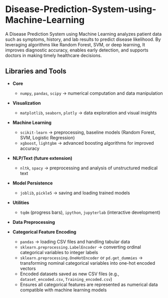 # Disease-Prediction-System-using-Machine-Learning
A Disease Prediction System using Machine Learning analyzes patient data such as symptoms, history, and lab results to predict disease likelihood. By leveraging algorithms like Random Forest, SVM, or deep learning, It improves diagnostic accuracy, enables early detection, and supports doctors in making timely healthcare decisions.

## Libraries and Tools  

- **Core**  
  - `numpy`, `pandas`, `scipy` → numerical computation and data manipulation  

- **Visualization**  
  - `matplotlib`, `seaborn`, `plotly` → data exploration and visual insights  

- **Machine Learning**  
  - `scikit-learn` → preprocessing, baseline models (Random Forest, SVM, Logistic Regression)  
  - `xgboost`, `lightgbm` → advanced boosting algorithms for improved accuracy  

- **NLP/Text (future extension)**  
  - `nltk`, `spacy` → preprocessing and analysis of unstructured medical text  

- **Model Persistence**  
  - `joblib`, `pickle5` → saving and loading trained models  

- **Utilities**  
  - `tqdm` (progress bars), `ipython`, `jupyterlab` (interactive development)  

- **Data Preprocessing**
- **Categorical Feature Encoding**
  - `pandas` → loading CSV files and handling tabular data  
  - `sklearn.preprocessing.LabelEncoder` → converting ordinal categorical variables to integer labels  
  - `sklearn.preprocessing.OneHotEncoder` or `pd.get_dummies` → transforming nominal categorical variables into one-hot encoded vectors  
  - Encoded datasets saved as new CSV files (e.g., `dataset_encoded.csv`, `Training_encoded.csv`)  
  - Ensures all categorical features are represented as numerical data compatible with machine learning models
